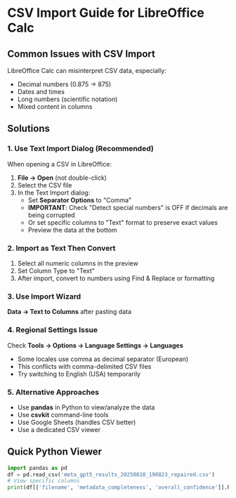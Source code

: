 # CSV Import Guide for LibreOffice Calc

## Common Issues with CSV Import

LibreOffice Calc can misinterpret CSV data, especially:
- Decimal numbers (0.875 → 875)
- Dates and times
- Long numbers (scientific notation)
- Mixed content in columns

## Solutions

### 1. Use Text Import Dialog (Recommended)
When opening a CSV in LibreOffice:
1. **File → Open** (not double-click)
2. Select the CSV file
3. In the Text Import dialog:
   - Set **Separator Options** to "Comma"
   - **IMPORTANT**: Check "Detect special numbers" is OFF if decimals are being corrupted
   - Or set specific columns to "Text" format to preserve exact values
   - Preview the data at the bottom

### 2. Import as Text Then Convert
1. Select all numeric columns in the preview
2. Set Column Type to "Text"
3. After import, convert to numbers using Find & Replace or formatting

### 3. Use Import Wizard
**Data → Text to Columns** after pasting data

### 4. Regional Settings Issue
Check **Tools → Options → Language Settings → Languages**
- Some locales use comma as decimal separator (European)
- This conflicts with comma-delimited CSV files
- Try switching to English (USA) temporarily

### 5. Alternative Approaches
- Use **pandas** in Python to view/analyze the data
- Use **csvkit** command-line tools
- Use Google Sheets (handles CSV better)
- Use a dedicated CSV viewer

## Quick Python Viewer
```python
import pandas as pd
df = pd.read_csv('meta_gpt5_results_20250810_190823_repaired.csv')
# View specific columns
print(df[['filename', 'metadata_completeness', 'overall_confidence']].head(20))
```